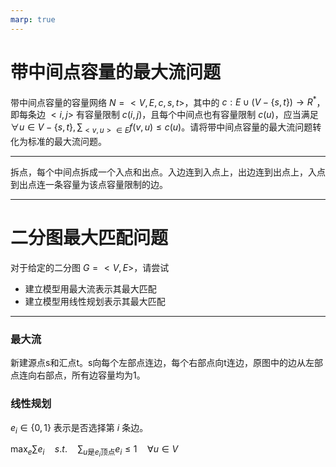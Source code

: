 ```yaml
---
marp: true
---
```


# 带中间点容量的最大流问题

带中间点容量的容量网络 $N = <V,E,c,s,t>$，其中的 $c:E\cup (V-\{s,t\}) \to R^*$，即每条边 $<i,j>$ 有容量限制 $c(i,j)$，且每个中间点也有容量限制 $c(u)$，应当满足 $\forall u \in V-\{s,t\}, \sum_{<v,u>\in E}{f(v,u)} \leq c(u)$。请将带中间点容量的最大流问题转化为标准的最大流问题。

---

拆点，每个中间点拆成一个入点和出点。入边连到入点上，出边连到出点上，入点到出点连一条容量为该点容量限制的边。

---

# 二分图最大匹配问题

对于给定的二分图 $G = <V,E>$，请尝试

- 建立模型用最大流表示其最大匹配
- 建立模型用线性规划表示其最大匹配

---

### 最大流

新建源点s和汇点t。s向每个左部点连边，每个右部点向t连边，原图中的边从左部点连向右部点，所有边容量均为1。

### 线性规划

$e_i \in \{0,1\}$ 表示是否选择第 $i$ 条边。

$\max_{e}{\sum{e_i}}\quad s.t.\quad \sum_{u\text{是}e_i\text{顶点}}{e_i}\leq 1\quad \forall u\in V$
